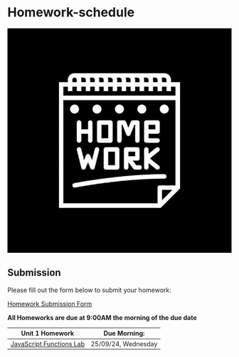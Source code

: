 # Homework-schedule
![image](./homework-img.jpg)

## Submission
Please fill out the form below to submit your homework:

[Homework Submission Form](https://docs.google.com/forms/d/e/1FAIpQLSePaBJknteuxwMRqSUNaENKGFOy2PGlpv3yhvfOGlt56XHmZQ/viewform)

**All Homeworks are due at 9:00AM the morning of the due date**
 
| Unit 1 Homework                                                                                                                                              | Due Morning: | 
| ------------------------------------------------------------------------------------------------------------------------------------------------------| :-------------------:| 
| [JavaScript Functions Lab](https://github.com/SEB-1-Bahrain/DAY-2-intro-javascript-functions-LAB)    |  25/09/24, Wednesday | 
